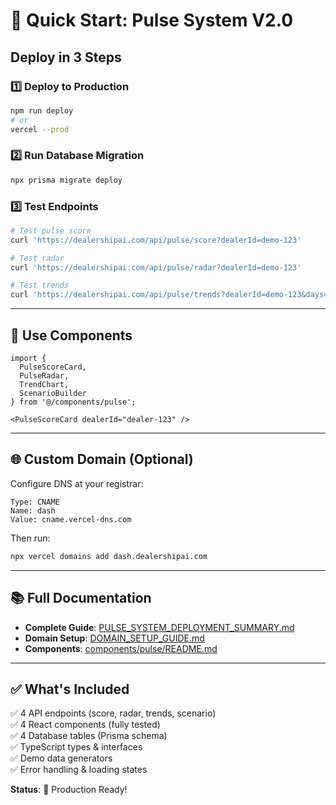 # 🚀 Quick Start: Pulse System V2.0

## Deploy in 3 Steps

### 1️⃣ Deploy to Production
```bash
npm run deploy
# or
vercel --prod
```

### 2️⃣ Run Database Migration
```bash
npx prisma migrate deploy
```

### 3️⃣ Test Endpoints
```bash
# Test pulse score
curl 'https://dealershipai.com/api/pulse/score?dealerId=demo-123'

# Test radar
curl 'https://dealershipai.com/api/pulse/radar?dealerId=demo-123'

# Test trends
curl 'https://dealershipai.com/api/pulse/trends?dealerId=demo-123&days=30'
```

---

## 📱 Use Components

```tsx
import { 
  PulseScoreCard, 
  PulseRadar, 
  TrendChart, 
  ScenarioBuilder 
} from '@/components/pulse';

<PulseScoreCard dealerId="dealer-123" />
```

---

## 🌐 Custom Domain (Optional)

Configure DNS at your registrar:
```
Type: CNAME
Name: dash
Value: cname.vercel-dns.com
```

Then run:
```bash
npx vercel domains add dash.dealershipai.com
```

---

## 📚 Full Documentation

- **Complete Guide**: [PULSE_SYSTEM_DEPLOYMENT_SUMMARY.md](./PULSE_SYSTEM_DEPLOYMENT_SUMMARY.md)
- **Domain Setup**: [DOMAIN_SETUP_GUIDE.md](./DOMAIN_SETUP_GUIDE.md)
- **Components**: [components/pulse/README.md](./components/pulse/README.md)

---

## ✅ What's Included

✅ 4 API endpoints (score, radar, trends, scenario)  
✅ 4 React components (fully tested)  
✅ 4 Database tables (Prisma schema)  
✅ TypeScript types & interfaces  
✅ Demo data generators  
✅ Error handling & loading states  

**Status**: 🎉 Production Ready!
